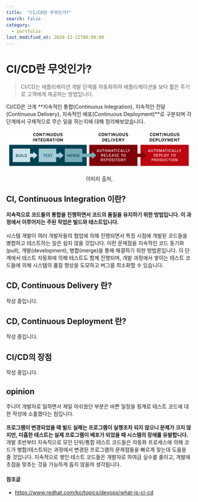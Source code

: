 ```yaml
---
title:  "CI/CD란 무엇인가?"
search: false
category: 
  - portfolio
last_modified_at: 2020-12-22T00:00:00
---
```


# CI/CD란 무엇인가?

> CI/CD는 애플리케이션 개발 단계를 자동화하여 애플리케이션을 보다 짧은 주기로 고객에게 제공하는 방법입니다.

CI/CD은 크게 **지속적인 통합(Continuous Integration), 지속적인 전달(Continuous Delivery), 지속적인 배포(Continuous Deployment)**로 구분되며 각 단계에서 구체적으로 무슨 일을 하는지에 대해 정리해보았습니다.<br>

![what-is-ci-cd-1](/images/what-is-ci-cd-1.PNG)
<center>이미지 출처, <https://www.redhat.com/ko/topics/devops/what-is-ci-cd></center> 

## CI, Continuous Integration 이란?
**지속적으로 코드들의 통합을 진행하면서 코드의 품질을 유지하기 위한 방법입니다. 이 과정에서 이루어지는 주된 작업은 빌드와 테스트입니다.**<br><br>
시스템 개발이 여러 개발자들의 협업에 의해 진행되면서 특정 시점에 개발된 코드들을 병합하고 테스트하는 일은 쉽지 않을 것입니다. 
이런 문제점을 지속적인 코드 동기화(pull), 개발(development), 병합(merge)을 통해 해결하기 위한 방법론입니다. 
이 단계에서 테스트 자동화에 의해 테스트도 함께 진행되며, 개발 과정에서 쌓이는 테스트 코드들에 의해 시스템의 품질 향상을 도모하고 버그를 최소화할 수 있습니다. 

## CD, Continuous Delivery 란?
작성 중입니다.

## CD, Continuous Deployment 란?
작성 중입니다.

## CI/CD의 장점
작성 중입니다.

## opinion
주니어 개발자로 일하면서 제일 아쉬웠던 부분은 바쁜 일정을 핑계로 테스트 코드에 대한 작성에 소홀했다는 점입니다.<br><br>
**프로그램이 변경되었을 때 빌드 실패는 프로그램이 실행조차 되지 않으니 문제가 크지 않지만, 미흡한 테스트는 실제 프로그램이 배포가 되었을 때 시스템의 장애를 유발합니다.** 
개발 초반부터 지속적으로 모인 단위/통합 테스트 코드들은 자동화 프로세스에 의해 코드가 병합/테스트되는 과정에서 변경된 프로그램의 문제점들을 빠르게 찾는데 도움을 줄 것입니다. 
지속적으로 쌓인 테스트 코드들은 개발자로 하여금 실수를 줄이고, 개발에 초점을 맞추는 것을 가능하게 돕지 않을까 생각됩니다.

#### 참조글
- <https://www.redhat.com/ko/topics/devops/what-is-ci-cd>